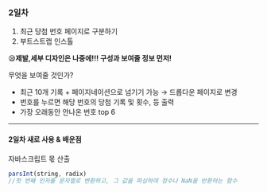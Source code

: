 ### 2일차

1. 최근 당첨 번호 페이지로 구분하기
2. 부트스트랩 인스톨



😪**제발,세부 디자인은 나중에!!! 구성과 보여줄 정보 먼저!**

무엇을 보여줄 것인가?

- 최근 10개 기록 + 페이지네이션으로 넘기기 가능
  → 드롭다운 페이지로 변경
- 번호를 누르면 해당 번호의 당첨 기록 및 횟수, 등 출력
- 가장 오래동안 안나온 번호 top 6

<hr>


#### 2일차 새로 사용 & 배운점

자바스크립트 몫 산출

````javascript
parsInt(string, radix)
//첫 번째 인자를 문자열로 변환하고, 그 값을 파싱하여 정수나 NaN을 반환하는 함수
````

